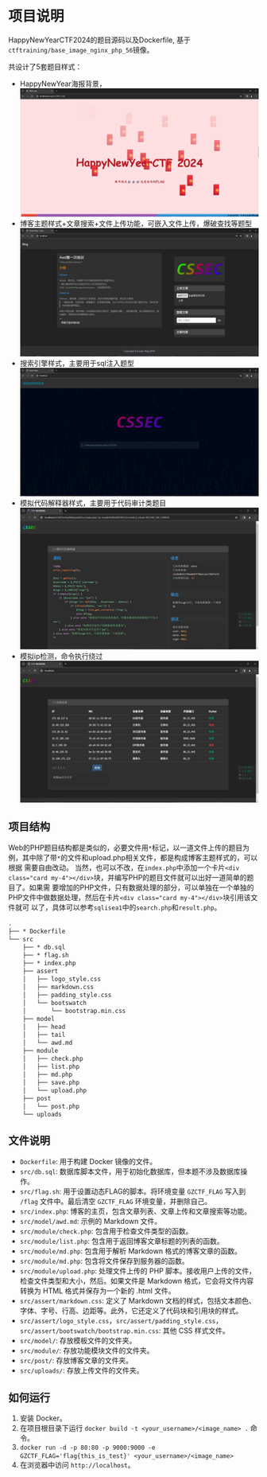 # 项目说明

HappyNewYearCTF2024的题目源码以及Dockerfile, 基于`ctftraining/base_image_nginx_php_56`镜像。

共设计了5套题目样式：
- HappyNewYear海报背景，
  ![img.png](img/img1.png)
- 博客主题样式+文章搜索+文件上传功能，可嵌入文件上传，爆破查找等题型
  ![img.png](img/img2.png)
- 搜索引擎样式，主要用于sql注入题型
  ![img.png](img/img3.png)
- 模拟代码解释器样式，主要用于代码审计类题目
  ![img.png](img/img4.png)
- 模拟ip检测，命令执行绕过
  ![img.png](img/img5.png)
## 项目结构
Web的PHP题目结构都是类似的，必要文件用`*`标记，以一道文件上传的题目为例，其中除了带`*`的文件和upload.php相关文件，都是构成博客主题样式的，可以根据
需要自由改动。
当然，也可以不改，在`index.php`中添加一个卡片`<div class="card my-4"></div>`块，并编写PHP的题目文件就可以出好一道简单的题目了。如果需
要增加的PHP文件，只有数据处理的部分，可以单独在一个单独的PHP文件中做数据处理，然后在卡片`<div class="card my-4"></div>`块引用该文件就可
以了，具体可以参考`sqlisea1`中的`search.php`和`result.php`。
```
.
├── * Dockerfile
└── src
    ├── * db.sql
    ├── * flag.sh
    ├── * index.php
    ├── assert
    │   ├── logo_style.css
    │   ├── markdown.css
    │   ├── padding_style.css
    │   └── bootswatch
    │       └── bootstrap.min.css
    ├── model
    │   ├── head
    │   ├── tail
    │   └── awd.md    
    ├── module
    │   ├── check.php
    │   ├── list.php
    │   ├── md.php
    │   ├── save.php            
    │   └── upload.php
    ├── post
    │   └── post.php
    └── uploads
```

## 文件说明

- `Dockerfile`: 用于构建 Docker 镜像的文件。
- `src/db.sql`: 数据库脚本文件，用于初始化数据库，但本题不涉及数据库操作。
- `src/flag.sh`: 用于设置动态FLAG的脚本。将环境变量 `GZCTF_FLAG` 写入到 `/flag` 文件中。最后清空 `GZCTF_FLAG` 环境变量，并删除自己。
- `src/index.php`: 博客的主页，包含文章列表、文章上传和文章搜索等功能。
- `src/model/awd.md`: 示例的 Markdown 文件。
- `src/module/check.php`: 包含用于检查文件类型的函数。
- `src/module/list.php`: 包含用于返回博客文章标题的列表的函数。
- `src/module/md.php`: 包含用于解析 Markdown 格式的博客文章的函数。
- `src/module/md.php`: 包含将文件保存到服务器的函数。
- `src/module/upload.php`: 处理文件上传的 PHP 脚本。接收用户上传的文件，检查文件类型和大小，然后。如果文件是 Markdown 格式，它会将文件内容转换为 HTML 格式并保存为一个新的 .html 文件。
- `src/assert/markdown.css`: 定义了 Markdown 文档的样式，包括文本颜色、字体、字号、行高、边距等。此外，它还定义了代码块和引用块的样式。
- `src/assert/logo_style.css`，`src/assert/padding_style.css`，`src/assert/bootswatch/bootstrap.min.css`: 其他 CSS 样式文件。
- `src/model/`: 存放模板文件的文件夹。
- `src/module/`: 存放功能模块文件的文件夹。
- `src/post/`: 存放博客文章的文件夹。
- `src/uploads/`: 存放上传文件的文件夹。

## 如何运行

1. 安装 Docker。
2. 在项目根目录下运行 `docker build -t <your_username>/<image_name> .` 命令。
3. `docker run -d -p 80:80 -p 9000:9000 -e GZCTF_FLAG='flag{this_is_test}' <your_username>/<image_name>`
4. 在浏览器中访问 `http://localhost`。
